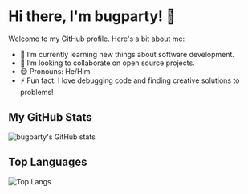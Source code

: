 # Hi there, I'm bugparty! 👋

Welcome to my GitHub profile. Here's a bit about me:

- 🌱 I’m currently learning new things about software development.
- 👯 I’m looking to collaborate on open source projects.
- 😄 Pronouns: He/Him
- ⚡ Fun fact: I love debugging code and finding creative solutions to problems!

## My GitHub Stats

![bugparty's GitHub stats](https://github-readme-stats.vercel.app/api?username=bugparty&show_icons=true&include_all_commits=true&theme=radical)

## Top Languages

![Top Langs](https://github-readme-stats.vercel.app/api/top-langs/?username=bugparty&layout=compact&theme=radical)

